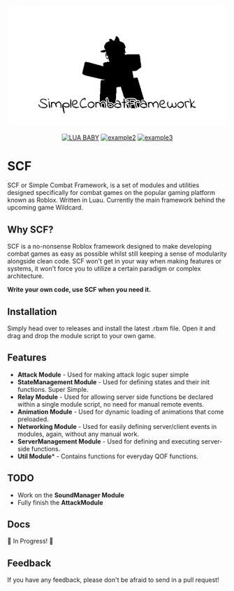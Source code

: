 <p align="center">
  <img src="https://github.com/jun-ro/SCF/blob/main/github/SCFNew.png?raw=true" alt="Banner for SCF."/>
</p>

<div align="center">

  <a href="">![LUA BABY](https://img.shields.io/badge/Lua-2C2D72?style=for-the-badge&logo=lua&logoColor=white)</a>
  <a href="">![example2](https://img.shields.io/badge/ROBLOX-FF0000?style=for-the-badge&logo=roblox&logoColor=white)</a>
  <a href="">![example3](https://img.shields.io/badge/example-three-blue)</a>

</div>

# SCF

SCF or Simple Combat Framework, is a set of modules and utilities designed specifically for combat games on the popular gaming platform known as Roblox. Written in Luau. Currently the main framework behind the upcoming game Wildcard.

## Why SCF?

SCF is a no-nonsense Roblox framework designed to make developing combat games as easy as possible whilst still keeping a sense of modularity alongside clean code. SCF won't get in your way when making features or systems, it won't force you to utilize a certain paradigm or complex architecture.

**Write your own code, use SCF when you need it.**
## Installation

Simply head over to releases and install the latest .rbxm file. Open it and drag and drop the module script to your own game.
    
## Features

- **Attack Module** - Used for making attack logic super simple
- **StateManagement Module** - Used for defining states and their init functions. Super Simple.
- **Relay Module** - Used for allowing server side functions be declared within a single module script, no need for manual remote events.
- **Animation Module** - Used for dynamic loading of animations that come preloaded.
- **Networking Module** - Used for easily defining server/client events in modules, again, without any manual work.
- **ServerManagement Module** - Used for defining and executing server-side functions.
- **Util Module*** - Contains functions for everyday QOF functions.



## TODO

- Work on the **SoundManager Module**
- Fully finish the **AttackModule**

## Docs

🚧 In Progress! 🚧
## Feedback

If you have any feedback, please don't be afraid to send in a pull request!

